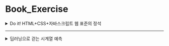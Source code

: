 # Book_Exercise

<details>
<summary>Do it! HTML+CSS+자바스크립트 웹 표준의 정석</summary>
<div>
- 고경희 (지은이) / 이지스퍼블리싱 (주) / 2022.09.30 (발행일)
- 목차
    - 01 웹 개발 시작하기 (2022.12.12)
    - 02 웹 개발 환경 만들기 (2022.12.12)
    - 03 HTML 기본 문서 만들기 (2022.12.12)
    - 04 웹 문서에 다양한 내용 입력하기 (2022.12.12~2022.12.13)
    - 05 입력 양식 작성하기 (2022.12.18)
    - 06 CSS의 기본 (2022.12.19~2022.12.21)
    - 07 텍스트를 표현하는 다양한 스타일 (2022.12.21~2022.12.27)
    - 08 레이아웃을 구성하는 CSS 박스 모델 (2022.12.27)
    - 09 이미지와 그러데이션 효과로 배경 꾸미기 (2022.12.27)
    - 10 CSS 고급 선택자 (2022.12.27)
    - 11 트랜지션과 애니메이션 (2022.12.28)
    - 12 반응형 웹과 미디어 쿼리 (2022.12.28-2022.12.29)
    - 13 자바스크립트와 첫 만남 (2022.12.30)
    - 14 자바스크립트 기본 문법 (2022.12.31)
    - 15 함수와 이벤트 (2022.12.31-2023.01.01)
    - 16 자바스크립트와 객체 (2023.01.01)
    - 17 문서 객체 모델(DOM) (2023.01.02)
</div>
</details>

---

<details>
<summary>딥러닝으로 걷는 시계열 예측</summary>
<div>
- 윤영선 (지은이) / 비제이퍼블릭 (주) / 2020.02.28 (발행일)
- 목차
    - Chapter 02 딥러닝 시작
        - 1에서 10까지 예측 모델 구하기
        - 101에서 110까지 구하기
    - Chapter 03 회귀 모델
    - Chapter 04 회귀 모델의 판별식
        - 회귀 모델의 판별식
        - 회귀 모델 추가 코딩
        - 함수형 모델
    - Chapter 05 앙상블
        - concatenate
        - Merge Layer
    - Chapter 06 회귀 모델 총정리
        - Sequential 모델
        - 함수형 모델
        - 앙상블 및 기타 모델
    - Chapter 07 RNN
        - SimpleRNN
        - LSTM
        - GRU
        - Bidirectional
        - LSTM 레이어 연결
    - Chapter 08 케라스 모델의 파라미터들과 기타 기법들
        - verbose / EarlyStopping
        - TensorBoard
        - 모델의 Save / Load
    - Chapter 09 RNN용 데이터 자르기
        - split 함수 만들기(다:1)
        - split 함수 만들기 2(다:다)
        - split 함수 만들기 3(다입력, 다:1)
        - split 함수 만들기 4(다입력, 다:다)
        - split 함수 만들기 5(다입력, 다:다 두 번째)
    - Chapter 10 RNN 모델 정리
        - MLP DNN 모델 (다:1)
        - MLP RNN 모델 (다:1)
        - MLP RNN 모델 (다:다)
        - MLP RNN 모델 (다입력 다:1)
        - MLP DNN 모델 (다입력 다:1)
        - MLP DNN 모델 (다입력 다:다)
        - MLP DNN 모델 (다입력 다:다)
        - RNN 모델 (다입력 다:다 두 번째)
        - DNN 모델 (다입력 다:다 두 번째)
        - RNN 모델 (다입력 다:다 세 번째)
        - DNN 모델 (다입력 다:다 세 번째)
    - Chapter 11 KOSPI200 데이터를 이용한 삼성전자 주가 예측
        - 데이터 저장
        - numpy를 pandas로 변경 후 저장
        - numpy 데이터 불러오기
        - DNN 구성하기
        - LSTM 구성하기
        - DNN 앙상블 구현하기
        - LSTM 앙상블 구현하기
</div>
</details>